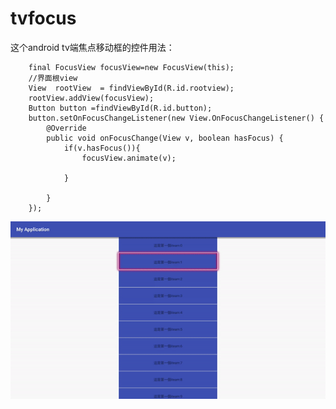 # tvfocus
这个android tv端焦点移动框的控件用法：

        final FocusView focusView=new FocusView(this);
        //界面根view
        View  rootView  = findViewById(R.id.rootview);
        rootView.addView(focusView);
        Button button =findViewById(R.id.button);
        button.setOnFocusChangeListener(new View.OnFocusChangeListener() {
            @Override
            public void onFocusChange(View v, boolean hasFocus) {
                if(v.hasFocus()){
                    focusView.animate(v);

                }
                
            }
        });

![image](https://github.com/elijahjing/tvfocus/blob/master/app/gif/ezgif-5-6a0801a23dc6.gif )  

